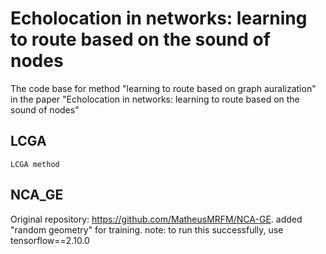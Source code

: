 # Echolocation in networks: learning to route based on the sound of nodes
The code base for method "learning to route based on graph auralization" in the paper "Echolocation in networks: learning to route based on the sound of nodes"

## LCGA
    LCGA method

## NCA_GE
Original repository: https://github.com/MatheusMRFM/NCA-GE.
    added "random geometry" for training.
    note: to run this successfully, use tensorflow==2.10.0
    